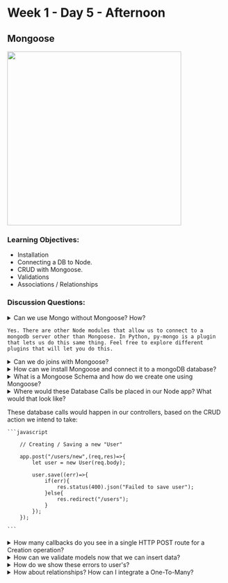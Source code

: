 # Week 1 - Day 5 - Afternoon

## Mongoose

<img src="https://coursework.vschool.io/content/images/2015/11/mongoosejs.png" width="400" alt="">

### Learning Objectives:

* Installation
* Connecting a DB to Node.
* CRUD with Mongoose.
* Validations
* Associations / Relationships

### Discussion Questions:

<details>
	<summary>Can we use Mongo without Mongoose? How?<summary>

	Yes. There are other Node modules that allow us to connect to a mongodb server other than Mongoose. In Python, py-mongo is a plugin that lets us do this same thing. Feel free to explore different plugins that will let you do this.
</details>

<details>
	<summary>Can we do joins with Mongoose?</summary>

	Sort've. MongoDB is non-relational, but we can still store references to Object Id's, which means we can compare against other Object Id's in another collection.
</details>

<details>
	<summary>How can we install Mongoose and connect it to a mongoDB database?</summary>

	First, we need to run <code>npm install mongoose --save</code> in our terminal. Then we need to require it and run <code>mongoose.connect()</code>. The last forward slash followed by a word is the database we are telling mongoDB to use.

	```javascript
		var mongoose = require('mongoose');
		mongoose.connect('mongodb://localhost/myDatabase');
	```
</details>

<details>
	<summary>What is a Mongoose Schema and how do we create one using Mongoose?</summary>

	A schema in Mongoose is simply a collection in MongoDB. Once we create one, we will have full access / control of MongoDB CRUD methods via our Node server. Mongoose will create this collection in the database we chose using: <code>mongoose.connect();</code>

	```javascript

		// Give this collection name and age columns.

		let UserSchema = new mongoose.Schema({
			name: String,
			age: Number
		})

		// Name this collection "User"

		mongoose.model('User', UserSchema);

		// Retrieve our newly created collection, so we can manipulate it.

		let User = mongoose.model('User')

	```
</details>

<details><summary>Where would these Database Calls be placed in our Node app? What would that look like?<summary>

These database calls would happen in our controllers, based on the CRUD action we intend to take:

	```javascript

		// Creating / Saving a new "User"

		app.post("/users/new",(req,res)=>{
			let user = new User(req.body);

			user.save((err)=>{
				if(err){
					res.status(400).json("Failed to save user");
				}else{
					res.redirect("/users");						
				}
			});
		});

	```
</details>

<details>
	<summary>How many callbacks do you see in a single HTTP POST route for a Creation operation?</summary>

	There are usually two. The first one to indicate what we want to do upon a client visiting our route. The second is what we want to do when we've successfully or unsuccessfully saved / inserted the new document.
</details>

<details>
	<summary>How can we validate models now that we can insert data?</summary>

	With minor changes to our schema, we can add validations to indicate that fields are required, must meet a minimum and maximum length and more:

	```javascript

		var UserSchema = new mongoose.Schema({
		    first_name:  { type: String, required: true, minlength: 6},
		    last_name: { type: String, required: true, maxlength: 20 },
		    age: { type: Number, min: 1, max: 150 },
		    email: { type: String, required: true }
		}, {timestamps: true });


	```
</details>

<details>
	<summary>How do we show these errors to user's?</summary>

	Inside of our <code>.save()</code> callback, we now have access to an <code>.errors</code> property. We'll be using it to render the errors onto the context of our <code>.ejs</code> files:

	```javascript

		let user = new User(req.body);

	    user.save(function(err){
	        if(err){
	            res.render('index', {errors: user.errors})
	        }else{
	            res.redirect('/users');
	        }
	    });


	```

	We can then loop these errors on our view:

	```javascript

		<% if(typeof(errors) != 'undefined' ) { %>
			<% for (var x in errors) { %>
				<h3><%= errors[x].message %></h3>
			<% } %>
		<% } %> 

	```
</details>

<details>
	<summary>How about relationships? How can I integrate a One-To-Many?</summary>

	On your schema that contains "Many", make it an Array that holds references to Object Id's. You can then use the "ref" property to refer to another Model.

	On your schema that contains "One" make it a singular value that references an Object Id. You will also use the "ref" property to refer to the above model.

	Refer To:

	http://learn.codingdojo.com/m/4/4726/33910
</details>